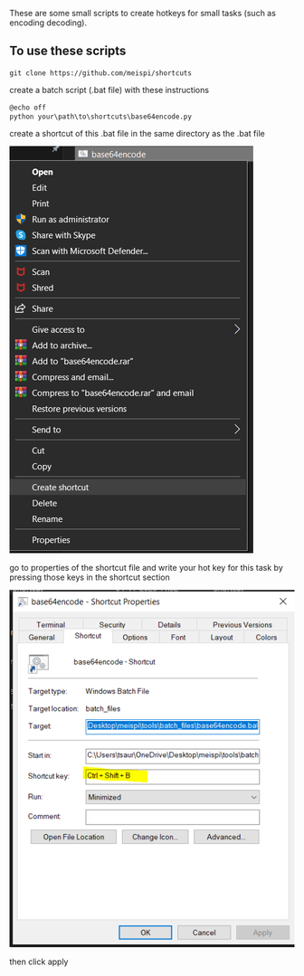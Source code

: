 These are some small scripts to create hotkeys for small tasks (such as encoding decoding).

## To use these scripts

```
git clone https://github.com/meispi/shortcuts
```

create a batch script (.bat file) with these instructions
```
@echo off
python your\path\to\shortcuts\base64encode.py
```

create a shortcut of this .bat file in the same directory as the .bat file

![Alt text](images/create_shortcut.png)

go to properties of the shortcut file and write your hot key for this task by pressing those keys in the shortcut section

![Alt text](images/shortcut_properties.png)

then click apply
